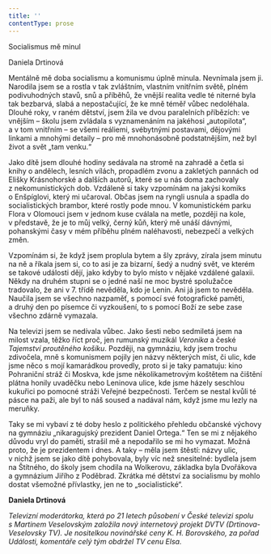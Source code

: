 ```yaml
---
title: ''
contentType: prose
---
```


<section>

Socialismus mě minul

Daniela Drtinová

Mentálně mě doba socialismu a komunismu úplně minula. Ne­vnímala jsem ji. Narodila jsem se a rostla v tak zvláštním, vlastním vnitřním světě, plném podivuhodných stavů, snů a příběhů, že vnější realita vedle té niterné byla tak bezbarvá, slabá a nepostačující, že ke mně téměř vůbec nedoléhala. Dlouhé roky, v raném dětství, jsem žila ve dvou paralelních příbězích: ve vnějším – školu jsem zvládala s vyznamenáním na jakéhosi „autopilota“, a v tom vnitřním – se všemi reáliemi, svébytnými postavami, dějovými linkami a mnohými detaily – pro mě mnohonásobně podstatnějším, než byl život a svět „tam venku.“

Jako dítě jsem dlouhé hodiny sedávala na stromě na zahradě a četla si knihy o andělech, lesních vílách, propadlém zvonu a zakletých pannách od Elišky Krásnohorské a dalších autorů, které se u nás doma zachovaly z nekomunistických dob. Vzdáleně si taky vzpomínám na jakýsi komiks o Enšpíglovi, který mi učaroval. Občas jsem na ryngli usnula a spadla do socialistických brambor, které rostly pode mnou. V komunistickém parku Flora v Olomouci jsem v jednom kuse cválala na metle, později na kole, v představě, že je to můj velký, černý kůň, který mě unáší dávnými, pohanskými časy v mém příběhu plném naléhavosti, nebezpečí a velkých změn.

Vzpomínám si, že když jsem proplula bytem a šly zprávy, zírala jsem minutu na ně a říkala jsem si, co to asi je za bizarní, šedý a nudný svět, ve kterém se takové události dějí, jako kdyby to bylo místo v nějaké vzdálené galaxii. Někdy na druhém stupni se o jedné naší ne moc bystré spolužačce tradovalo, že ani v 7. třídě nevěděla, kdo je Lenin. Ani já jsem to nevěděla. Naučila jsem se všechno nazpaměť, s pomocí své fotografické paměti, a druhý den po písemce či vyzkoušení, to s pomocí Boží ze sebe zase všechno zdárně vymazala.

Na televizi jsem se nedívala vůbec. Jako šesti nebo sedmiletá jsem na milost vzala, těžko říct proč, jen rumunský muzikál _Veronika_ a české _Tajemství proutěného košíku_. Později, na gymnáziu, kdy jsem trochu zdivočela, mně s komunismem pojily jen názvy některých míst, či ulic, kde jsme něco s mojí kamarádkou provedly, proto si je taky pamatuju: kino Pohraniční stráž či Moskva, kde jsme několikametrovým koštětem na čištění plátna honily uvaděčku nebo Leninova ulice, kde jsme házely seschlou kukuřici po pomocné stráži Veřejné bezpečnosti. Terčem se nestal kvůli té pásce na paži, ale byl to náš soused a nadával nám, když jsme mu lezly na meruňky.

Taky se mi vybaví z té doby heslo z politického přehledu občanské výchovy na gymnáziu „nikaragujský prezident Daniel Ortega.“ Ten se mi z nějakého důvodu vryl do paměti, strašil mě a nepodařilo se mi ho vymazat. Možná proto, že je prezidentem i dnes. A taky – měla jsem štěstí: názvy ulic, v nichž jsem se jako dítě pohybovala, byly víc než snesitelné: bydlela jsem na Štítného, do školy jsem chodila na Wolkerovu, základka byla Dvořákova a gymnázium Jiřího z Poděbrad. Zkrátka mé dětství za socialismu by mohlo dostat všemožné přívlastky, jen ne to „socialistické“.

</section>

<section>

**Daniela Drtinová**

_Televizní moderátorka, která po 21 letech působení v České televizi spolu s Martinem Veselovským založila nový internetový projekt DVTV (Drtinova-Veselovsky TV). Je nositelkou novinářské ceny K. H. Borovského, za pořad Události, komentáře celý tým obdržel TV cenu Elsa._

</section>
